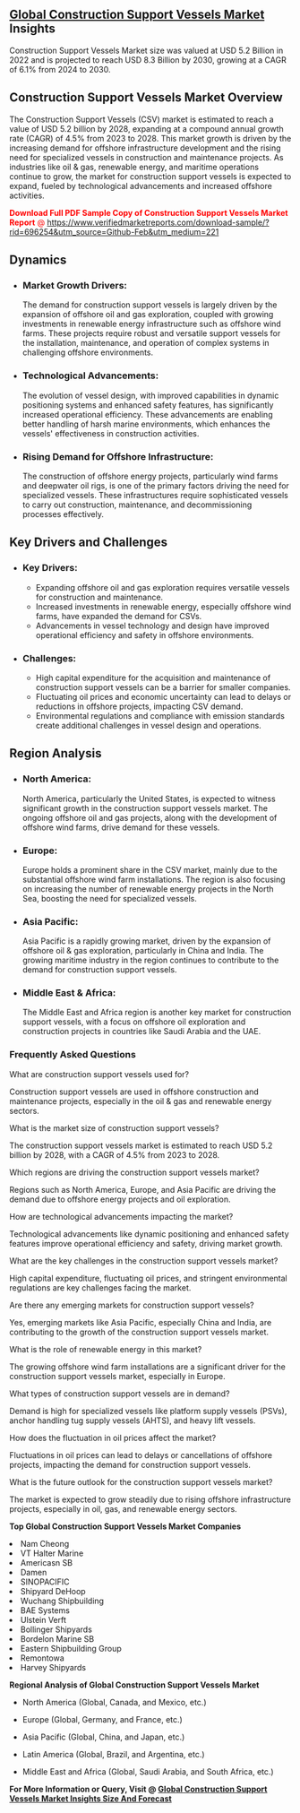 <h2><a href="https://www.verifiedmarketreports.com/download-sample/?rid=696254&amp;utm_source=Github&amp;utm_medium=221" target="_blank">Global Construction Support Vessels Market</a> Insights</h2><p>Construction Support Vessels Market size was valued at USD 5.2 Billion in 2022 and is projected to reach USD 8.3 Billion by 2030, growing at a CAGR of 6.1% from 2024 to 2030.</p><p><h2>Construction Support Vessels Market Overview</h2> <p>The Construction Support Vessels (CSV) market is estimated to reach a value of USD 5.2 billion by 2028, expanding at a compound annual growth rate (CAGR) of 4.5% from 2023 to 2028. This market growth is driven by the increasing demand for offshore infrastructure development and the rising need for specialized vessels in construction and maintenance projects. As industries like oil & gas, renewable energy, and maritime operations continue to grow, the market for construction support vessels is expected to expand, fueled by technological advancements and increased offshore activities.</p> <p><p><span class=""><span style="color: #ff0000;"><strong>Download Full PDF Sample Copy of Construction Support Vessels Market Report</strong> @ </span><a href="https://www.verifiedmarketreports.com/download-sample/?rid=696254&amp;utm_source=Github-Feb&amp;utm_medium=221" target="_blank">https://www.verifiedmarketreports.com/download-sample/?rid=696254&amp;utm_source=Github-Feb&amp;utm_medium=221</a></span></p></p> <h2>Dynamics</h2> <ul> <li><h3>Market Growth Drivers:</h3> The demand for construction support vessels is largely driven by the expansion of offshore oil and gas exploration, coupled with growing investments in renewable energy infrastructure such as offshore wind farms. These projects require robust and versatile support vessels for the installation, maintenance, and operation of complex systems in challenging offshore environments.</li> <li><h3>Technological Advancements:</h3> The evolution of vessel design, with improved capabilities in dynamic positioning systems and enhanced safety features, has significantly increased operational efficiency. These advancements are enabling better handling of harsh marine environments, which enhances the vessels' effectiveness in construction activities.</li> <li><h3>Rising Demand for Offshore Infrastructure:</h3> The construction of offshore energy projects, particularly wind farms and deepwater oil rigs, is one of the primary factors driving the need for specialized vessels. These infrastructures require sophisticated vessels to carry out construction, maintenance, and decommissioning processes effectively.</li> </ul> <h2>Key Drivers and Challenges</h2> <ul> <li><h3>Key Drivers:</h3> <ul> <li>Expanding offshore oil and gas exploration requires versatile vessels for construction and maintenance.</li> <li>Increased investments in renewable energy, especially offshore wind farms, have expanded the demand for CSVs.</li> <li>Advancements in vessel technology and design have improved operational efficiency and safety in offshore environments.</li> </ul> </li> <li><h3>Challenges:</h3> <ul> <li>High capital expenditure for the acquisition and maintenance of construction support vessels can be a barrier for smaller companies.</li> <li>Fluctuating oil prices and economic uncertainty can lead to delays or reductions in offshore projects, impacting CSV demand.</li> <li>Environmental regulations and compliance with emission standards create additional challenges in vessel design and operations.</li> </ul> </li> </ul> <h2>Region Analysis</h2> <ul> <li><h3>North America:</h3> North America, particularly the United States, is expected to witness significant growth in the construction support vessels market. The ongoing offshore oil and gas projects, along with the development of offshore wind farms, drive demand for these vessels.</li> <li><h3>Europe:</h3> Europe holds a prominent share in the CSV market, mainly due to the substantial offshore wind farm installations. The region is also focusing on increasing the number of renewable energy projects in the North Sea, boosting the need for specialized vessels.</li> <li><h3>Asia Pacific:</h3> Asia Pacific is a rapidly growing market, driven by the expansion of offshore oil & gas exploration, particularly in China and India. The growing maritime industry in the region continues to contribute to the demand for construction support vessels.</li> <li><h3>Middle East & Africa:</h3> The Middle East and Africa region is another key market for construction support vessels, with a focus on offshore oil exploration and construction projects in countries like Saudi Arabia and the UAE.</li> </ul> <h3>Frequently Asked Questions</h3> <p>What are construction support vessels used for?</p> <p>Construction support vessels are used in offshore construction and maintenance projects, especially in the oil & gas and renewable energy sectors.</p> <p>What is the market size of construction support vessels?</p> <p>The construction support vessels market is estimated to reach USD 5.2 billion by 2028, with a CAGR of 4.5% from 2023 to 2028.</p> <p>Which regions are driving the construction support vessels market?</p> <p>Regions such as North America, Europe, and Asia Pacific are driving the demand due to offshore energy projects and oil exploration.</p> <p>How are technological advancements impacting the market?</p> <p>Technological advancements like dynamic positioning and enhanced safety features improve operational efficiency and safety, driving market growth.</p> <p>What are the key challenges in the construction support vessels market?</p> <p>High capital expenditure, fluctuating oil prices, and stringent environmental regulations are key challenges facing the market.</p> <p>Are there any emerging markets for construction support vessels?</p> <p>Yes, emerging markets like Asia Pacific, especially China and India, are contributing to the growth of the construction support vessels market.</p> <p>What is the role of renewable energy in this market?</p> <p>The growing offshore wind farm installations are a significant driver for the construction support vessels market, especially in Europe.</p> <p>What types of construction support vessels are in demand?</p> <p>Demand is high for specialized vessels like platform supply vessels (PSVs), anchor handling tug supply vessels (AHTS), and heavy lift vessels.</p> <p>How does the fluctuation in oil prices affect the market?</p> <p>Fluctuations in oil prices can lead to delays or cancellations of offshore projects, impacting the demand for construction support vessels.</p> <p>What is the future outlook for the construction support vessels market?</p> <p>The market is expected to grow steadily due to rising offshore infrastructure projects, especially in oil, gas, and renewable energy sectors.</p> </p><p><strong>Top Global Construction Support Vessels Market Companies</strong></p><div data-test-id=""><p><li>Nam Cheong</li><li> VT Halter Marine</li><li> Americasn SB</li><li> Damen</li><li> SINOPACIFIC</li><li> Shipyard DeHoop</li><li> Wuchang Shipbuilding</li><li> BAE Systems</li><li> Ulstein Verft</li><li> Bollinger Shipyards</li><li> Bordelon Marine SB</li><li> Eastern Shipbuilding Group</li><li> Remontowa</li><li> Harvey Shipyards</li></p><div><strong>Regional Analysis of&nbsp;Global Construction Support Vessels Market</strong></div><ul><li dir="ltr"><p dir="ltr">North America&nbsp;(Global, Canada, and Mexico, etc.)</p></li><li dir="ltr"><p dir="ltr">Europe (Global, Germany, and France, etc.)</p></li><li dir="ltr"><p dir="ltr">Asia Pacific&nbsp;(Global, China, and Japan, etc.)</p></li><li dir="ltr"><p dir="ltr">Latin America&nbsp;(Global, Brazil, and Argentina, etc.)</p></li><li dir="ltr">Middle East and Africa&nbsp;(Global, Saudi Arabia, and South Africa, etc.)</li></ul><p><strong>For More Information or Query, Visit @&nbsp;</strong><strong><a href="https://www.verifiedmarketreports.com/product/construction-support-vessels-market/?utm_source=Github&amp;utm_medium=221" target="_blank">Global Construction Support Vessels Market Insights Size And Forecast</a></strong></p></div>

